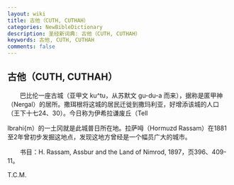 ```yaml
---
layout: wiki
title: 古他（CUTH, CUTHAH）
categories: NewBibleDictionary
description: 圣经新词典: 古他（CUTH, CUTHAH）
keywords: 古他, CUTH, CUTHAH
comments: false
---
```


## 古他（CUTH, CUTHAH）

　　巴比伦一座古城（亚甲文 ku^tu，从苏默文 gu-du-a 而来），据称是匿甲神（Nergal）的居所。撒珥根将这城的居民迁徙到撒玛利亚，好增添该城的人口（王下十七24、30）。今日称为伊希拉谦废丘（Tell

Ibrahi{m）的一土冈就是此城普日所在地。拉萨呣（Hormuzd Rassam）在1881至2年曾初步发掘这地点，发现这地方曾经是一个幅员广大的城市。

　　书目：H. Rassam, Assbur and the Land of Nimrod, 1897，页396、409-11。

T.C.M.






